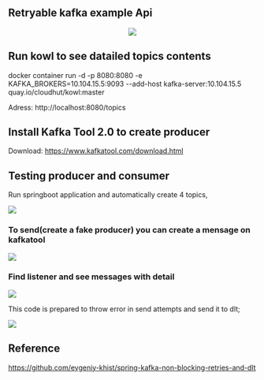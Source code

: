 ## Retryable kafka example Api
<p align=center>
  <img src="https://www.teahub.io/photos/full/277-2774413_website-under-construction-hd.jpg" />
</p>

## Run kowl to see datailed topics contents
docker container run -d -p 8080:8080 -e KAFKA_BROKERS=10.104.15.5:9093 --add-host kafka-server:10.104.15.5 quay.io/cloudhut/kowl:master

Adress: http://localhost:8080/topics

## Install Kafka Tool 2.0 to create producer
Download: https://www.kafkatool.com/download.html

## Testing producer and consumer

Run springboot application and automatically create 4 topics,

<img src="https://user-images.githubusercontent.com/42948627/146279065-79b10fdb-66e8-4d99-90e0-28565be006d2.png" />

### To send(create a fake producer) you can create a mensage on kafkatool
<img src="https://user-images.githubusercontent.com/42948627/146279890-ea7c2af4-b22c-4fe4-92ea-f0795fad3657.png" />

### Find listener and see messages with detail 
<img src="https://user-images.githubusercontent.com/42948627/146279825-6bdb8b26-74c1-4424-acc3-e54dc16f7017.png" />

This code is prepared to throw error in send attempts and send it to dlt;

<img src="https://user-images.githubusercontent.com/42948627/146279480-2cfffb75-3c4b-49a0-ace3-154889eb252a.png" />

## Reference
https://github.com/evgeniy-khist/spring-kafka-non-blocking-retries-and-dlt
